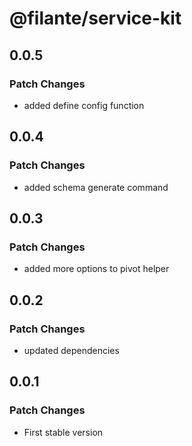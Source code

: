 # @filante/service-kit

## 0.0.5

### Patch Changes

- added define config function

## 0.0.4

### Patch Changes

- added schema generate command

## 0.0.3

### Patch Changes

- added more options to pivot helper

## 0.0.2

### Patch Changes

- updated dependencies

## 0.0.1

### Patch Changes

- First stable version
